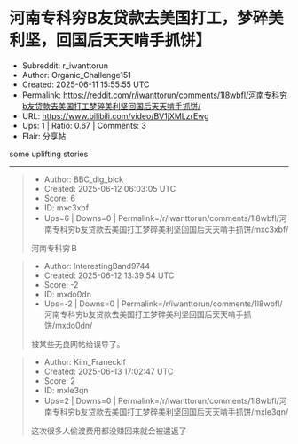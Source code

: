 # 河南专科穷B友贷款去美国打工，梦碎美利坚，回国后天天啃手抓饼】

- Subreddit: r_iwanttorun
- Author: Organic_Challenge151
- Created: 2025-06-11 15:55:55 UTC
- Permalink: https://reddit.com/r/iwanttorun/comments/1l8wbfl/河南专科穷b友贷款去美国打工梦碎美利坚回国后天天啃手抓饼/
- URL: https://www.bilibili.com/video/BV1jXMLzrEwg
- Ups: 1 | Ratio: 0.67 | Comments: 3
- Flair: 分享帖


some uplifting stories


---

> - Author: BBC_dig_bick
> - Created: 2025-06-12 06:03:05 UTC
> - Score: 6
> - ID: mxc3xbf
> - Ups=6 | Downs=0 | Permalink=/r/iwanttorun/comments/1l8wbfl/河南专科穷b友贷款去美国打工梦碎美利坚回国后天天啃手抓饼/mxc3xbf/
>
> 河南专科穷Ｂ

> - Author: InterestingBand9744
> - Created: 2025-06-12 13:39:54 UTC
> - Score: -2
> - ID: mxdo0dn
> - Ups=-2 | Downs=0 | Permalink=/r/iwanttorun/comments/1l8wbfl/河南专科穷b友贷款去美国打工梦碎美利坚回国后天天啃手抓饼/mxdo0dn/
>
> 被某些无良网帖给误导了。

> - Author: Kim_Franeckif
> - Created: 2025-06-13 17:02:47 UTC
> - Score: 2
> - ID: mxle3qn
> - Ups=2 | Downs=0 | Permalink=/r/iwanttorun/comments/1l8wbfl/河南专科穷b友贷款去美国打工梦碎美利坚回国后天天啃手抓饼/mxle3qn/
>
> 这次很多人偷渡费用都没赚回来就会被遣返了
